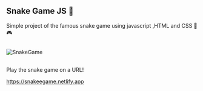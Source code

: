 <h2>Snake Game JS 🐍</h2>
Simple project of the famous snake game using javascript ,HTML and CSS 🐍🎮

##

![SnakeGame](https://user-images.githubusercontent.com/58111836/154523413-904b538b-e526-40ce-8037-769920b26410.gif)

##
Play the snake game on a URL!

<https://snakeegame.netlify.app>

